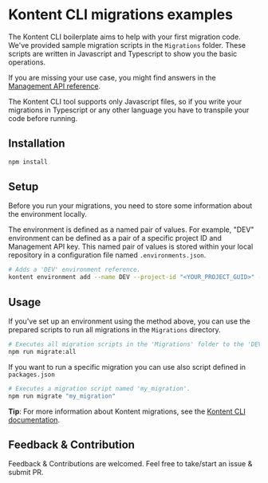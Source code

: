 # Kontent CLI migrations examples

The Kontent CLI boilerplate aims to help with your first migration code. We've provided sample migration scripts in the `Migrations` folder. These scripts are written in Javascript and Typescript to show you the basic operations.

If you are missing your use case, you might find answers in the [Management API reference](https://kontent.ai/learn/reference/management-api-v2).

The Kontent CLI tool supports only Javascript files, so if you write your migrations in Typescript or any other language you have to transpile your code before running.

## Installation

```sh
npm install
```

## Setup

Before you run your migrations, you need to store some information about the environment locally. 

The environment is defined as a named pair of values. For example, "DEV" environment can be defined as a pair of a specific project ID and Management API key. This named pair of values is stored within your local repository in a configuration file named `.environments.json`.

```sh
# Adds a 'DEV' environment reference.
kontent environment add --name DEV --project-id "<YOUR_PROJECT_GUID>" --api-key "<YOUR_MANAGAMENT_API_KEY>"
```

## Usage

If you've set up an environment using the method above, you can use the prepared scripts to run all migrations in the `Migrations` directory.

```sh
# Executes all migration scripts in the 'Migrations' folder to the 'DEV' environment reference within your Kontent project. 
npm run migrate:all
```

If you want to run a specific migration you can use also script defined in ```packages.json```

```sh
# Executes a migration script named 'my_migration'.
npm run migrate "my_migration"
```

**Tip**: For more information about Kontent migrations, see the [Kontent CLI documentation](https://github.com/Kentico/kontent-cli/blob/master/README.md).

## Feedback & Contribution

Feedback & Contributions are welcomed. Feel free to take/start an issue & submit PR.
